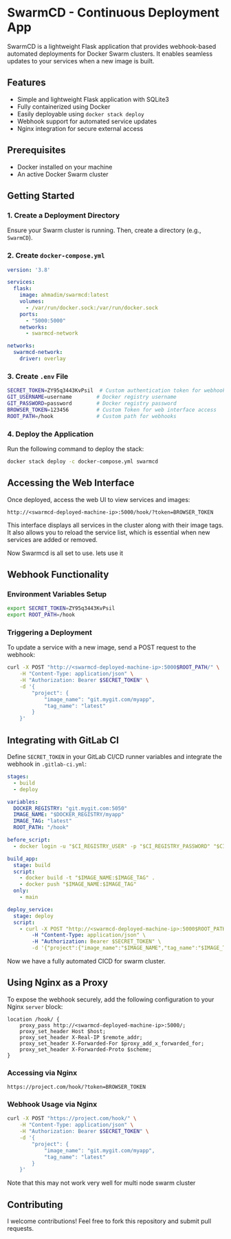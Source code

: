 # SwarmCD - Continuous Deployment App

SwarmCD is a lightweight Flask application that provides webhook-based automated deployments for Docker Swarm clusters. It enables seamless updates to your services when a new image is built.

## Features
- Simple and lightweight Flask application with SQLite3
- Fully containerized using Docker
- Easily deployable using `docker stack deploy`
- Webhook support for automated service updates
- Nginx integration for secure external access

## Prerequisites
- Docker installed on your machine
- An active Docker Swarm cluster

## Getting Started

### 1. Create a Deployment Directory
Ensure your Swarm cluster is running. Then, create a directory (e.g., `SwarmCD`).

### 2. Create `docker-compose.yml`
```yaml
version: '3.8'

services:
  flask:
    image: ahmadim/swarmcd:latest
    volumes:
      - /var/run/docker.sock:/var/run/docker.sock
    ports:
      - "5000:5000"
    networks:
      - swarmcd-network

networks:
  swarmcd-network:
    driver: overlay
```

### 3. Create `.env` File
```sh
SECRET_TOKEN=ZY95q3443KvPsil  # Custom authentication token for webhook requests
GIT_USERNAME=username        # Docker registry username
GIT_PASSWORD=password        # Docker registry password
BROWSER_TOKEN=123456         # Custom Token for web interface access
ROOT_PATH=/hook              # Custom path for webhooks
```

### 4. Deploy the Application
Run the following command to deploy the stack:
```sh
docker stack deploy -c docker-compose.yml swarmcd
```

## Accessing the Web Interface
Once deployed, access the web UI to view services and images:
```
http://<swarmcd-deployed-machine-ip>:5000/hook/?token=BROWSER_TOKEN
```
This interface displays all services in the cluster along with their image tags. 
It also allows you to reload the service list, which is essential when new services are added or removed.

Now Swarmcd is all set to use. lets use it



## Webhook Functionality
### Environment Variables Setup

```sh
export SECRET_TOKEN=ZY95q3443KvPsil
export ROOT_PATH=/hook
```

### Triggering a Deployment
To update a service with a new image, send a POST request to the webhook:
```sh
curl -X POST "http://<swarmcd-deployed-machine-ip>:5000$ROOT_PATH/" \
    -H "Content-Type: application/json" \
    -H "Authorization: Bearer $SECRET_TOKEN" \
    -d '{
        "project": {
            "image_name": "git.mygit.com/myapp",
            "tag_name": "latest"
        }
    }'
```

## Integrating with GitLab CI
Define `SECRET_TOKEN` in your GitLab CI/CD runner variables and integrate the webhook in `.gitlab-ci.yml`:

```yaml
stages:
  - build
  - deploy

variables:
  DOCKER_REGISTRY: "git.mygit.com:5050"
  IMAGE_NAME: "$DOCKER_REGISTRY/myapp"
  IMAGE_TAG: "latest"
  ROOT_PATH: "/hook"

before_script:
  - docker login -u "$CI_REGISTRY_USER" -p "$CI_REGISTRY_PASSWORD" "$CI_REGISTRY"

build_app:
  stage: build
  script:
    - docker build -t "$IMAGE_NAME:$IMAGE_TAG" .
    - docker push "$IMAGE_NAME:$IMAGE_TAG"
  only:
    - main

deploy_service:
  stage: deploy
  script:
    - curl -X POST "http://<swarmcd-deployed-machine-ip>:5000$ROOT_PATH/" \
        -H "Content-Type: application/json" \
        -H "Authorization: Bearer $SECRET_TOKEN" \
        -d '{"project":{"image_name":"$IMAGE_NAME","tag_name":"$IMAGE_TAG"}}'
```
Now we have a fully automated CICD for swarm cluster.

## Using Nginx as a Proxy
To expose the webhook securely, add the following configuration to your Nginx `server` block:

```nginx
location /hook/ {
    proxy_pass http://<swarmcd-deployed-machine-ip>:5000/;
    proxy_set_header Host $host;
    proxy_set_header X-Real-IP $remote_addr;
    proxy_set_header X-Forwarded-For $proxy_add_x_forwarded_for;
    proxy_set_header X-Forwarded-Proto $scheme;
}
```

### Accessing via Nginx
```
https://project.com/hook/?token=BROWSER_TOKEN
```

### Webhook Usage via Nginx
```sh
curl -X POST "https://project.com/hook/" \
    -H "Content-Type: application/json" \
    -H "Authorization: Bearer $SECRET_TOKEN" \
    -d '{
        "project": {
            "image_name": "git.mygit.com/myapp",
            "tag_name": "latest"
        }
    }'
```

Note that this may not work very well for multi node swarm cluster
## Contributing
I welcome contributions! Feel free to fork this repository and submit pull requests.

